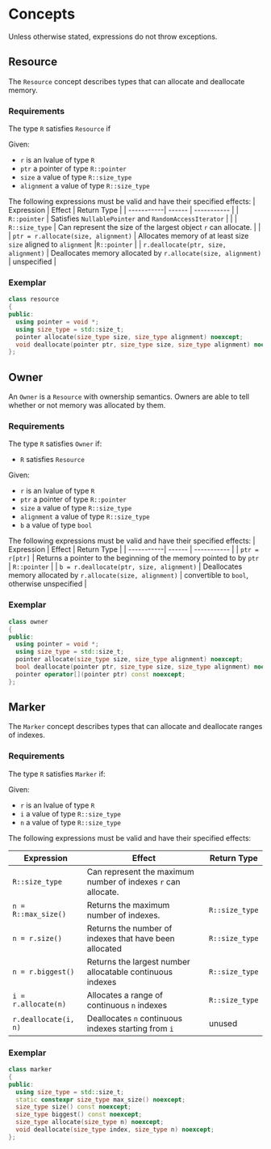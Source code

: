 # Concepts
Unless otherwise stated, expressions do not throw exceptions.

## Resource
The `Resource` concept describes types that can allocate and deallocate memory.

### Requirements
The type `R` satisfies `Resource` if

Given:
* `r` is an lvalue of type `R`
* `ptr` a pointer of type `R::pointer`
* `size` a value of type `R::size_type`
* `alignment` a value of type `R::size_type`

The following expressions must be valid and have their specified effects:
| Expression | Effect | Return Type |
| -----------| ------ | ----------- | 
| `R::pointer` |  Satisfies `NullablePointer` and `RandomAccessIterator` | | 
| `R::size_type` | Can represent the size of the largest object `r` can allocate. | |
| `ptr = r.allocate(size, alignment)` | Allocates memory of at least size `size` aligned to `alignment` |`R::pointer` |
| `r.deallocate(ptr, size, alignment)` | Deallocates memory allocated by `r.allocate(size, alignment)` | unspecified |

### Exemplar
```cpp
class resource
{
public:
  using pointer = void *;
  using size_type = std::size_t;
  pointer allocate(size_type size, size_type alignment) noexcept;
  void deallocate(pointer ptr, size_type size, size_type alignment) noexcept;
};
```

## Owner 

An `Owner` is a `Resource` with ownership semantics. 
Owners are able to tell whether or not memory was allocated by them.

### Requirements

The type `R` satisfies `Owner` if:
* `R` satisfies `Resource`

Given:
* `r` is an lvalue of type `R`
* `ptr` a pointer of type `R::pointer`
* `size` a value of type `R::size_type`
* `alignment` a value of type `R::size_type`
* `b` a value of type `bool`

The following expressions must be valid and have their specified effects:
| Expression | Effect | Return Type |
| -----------| ------ | ----------- | 
| `ptr = r[ptr]` | Returns a pointer to the beginning of the memory pointed to by `ptr` | `R::pointer` |
| `b = r.deallocate(ptr, size, alignment)` | Deallocates memory allocated by `r.allocate(size, alignment)` | convertible to `bool`, otherwise unspecified |

### Exemplar
```cpp
class owner
{
public:
  using pointer = void *;
  using size_type = std::size_t;
  pointer allocate(size_type size, size_type alignment) noexcept;
  bool deallocate(pointer ptr, size_type size, size_type alignment) noexcept;
  pointer operator[](pointer ptr) const noexcept;
};
```

## Marker
The `Marker` concept describes types that can allocate and deallocate ranges of indexes.

### Requirements
The type `R` satisfies `Marker` if:

Given:
* `r` is an lvalue of type `R`
* `i` a value of type `R::size_type`
* `n` a value of type `R::size_type`

The following expressions must be valid and have their specified effects:

| Expression | Effect | Return Type |
| -----------| ------ | ----------- | 
| `R::size_type` | Can represent the maximum number of indexes `r` can allocate. | | 
| `n = R::max_size()` | Returns the maximum number of indexes. |`R::size_type` | 
| `n = r.size()` | Returns the number of indexes that have been allocated |`R::size_type` | 
| `n = r.biggest()` | Returns the largest number allocatable continuous indexes |`R::size_type` | 
| `i = r.allocate(n)` | Allocates a range of continuous `n` indexes | `R::size_type` | 
| `r.deallocate(i, n)` | Deallocates `n` continuous indexes starting from `i` | unused | 

### Exemplar
```cpp
class marker
{
public:
  using size_type = std::size_t;
  static constexpr size_type max_size() noexcept;
  size_type size() const noexcept;
  size_type biggest() const noexcept;
  size_type allocate(size_type n) noexcept;
  void deallocate(size_type index, size_type n) noexcept;
};
```
